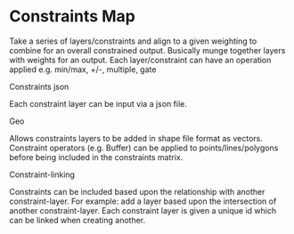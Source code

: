 # Constraints Map

Take a series of layers/constraints and align to a given weighting to 
combine for an overall constrained output.
Busically munge together layers with weights for an output.
Each layer/constraint can have an operation applied e.g. min/max, +/-, multiple, gate

Constraints json

Each constraint layer can be input via a json file.

Geo

Allows constraints layers to be added in shape file format as vectors.
Constraint operators (e.g. Buffer) can be applied to points/lines/polygons before
being included in the constraints matrix.

Constraint-linking

Constraints can be included based upon the relationship with another constraint-layer.
For example: add a layer based upon the intersection of another constraint-layer.
Each constraint layer is given a unique id which can be linked when creating another.